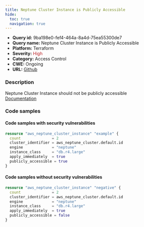```yaml
---
title: Neptune Cluster Instance is Publicly Accessible
hide:
  toc: true
  navigation: true
---
```


<style>
  .highlight .hll {
    background-color: #ff171742;
  }
  .md-content {
    max-width: 1100px;
    margin: 0 auto;
  }
</style>

-   **Query id:** 9ba198e0-fef4-464a-8a4d-75ea55300de7
-   **Query name:** Neptune Cluster Instance is Publicly Accessible
-   **Platform:** Terraform
-   **Severity:** <span style="color:#bb2124">High</span>
-   **Category:** Access Control
-   **CWE:** Ongoing
-   **URL:** [Github](https://github.com/Checkmarx/kics/tree/master/assets/queries/terraform/aws/neptune_cluster_instance_is_publicly_accessible)

### Description
Neptune Cluster Instance should not be publicly accessible<br>
[Documentation](https://registry.terraform.io/providers/hashicorp/aws/latest/docs/resources/neptune_cluster_instance#publicly_accessible)

### Code samples
#### Code samples with security vulnerabilities
```tf title="Positive test num. 1 - tf file" hl_lines="7"
resource "aws_neptune_cluster_instance" "example" {
  count              = 2
  cluster_identifier = aws_neptune_cluster.default.id
  engine             = "neptune"
  instance_class     = "db.r4.large"
  apply_immediately  = true
  publicly_accessible = true
}

```


#### Code samples without security vulnerabilities
```tf title="Negative test num. 1 - tf file"
resource "aws_neptune_cluster_instance" "negative" {
  count              = 2
  cluster_identifier = aws_neptune_cluster.default.id
  engine             = "neptune"
  instance_class     = "db.r4.large"
  apply_immediately  = true
  publicly_accessible = false
}

```
